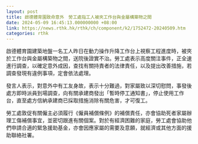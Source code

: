 ```yaml
---
layout: post
title: 啟德體育園致命意外　勞工處指工人被夾工作台與金屬構築物之間
date: 2024-05-09 16:45:13.000000000 +08:00
link: https://news.rthk.hk/rthk/ch/component/k2/1752472-20240509.htm
categories: rthk
---
```


啟德體育園建築地盤一名工人昨日在動力操作升降工作台上視察工程進度時，被夾於工作台與金屬構築物之間，送院後證實不治。勞工處表示高度關注事件，正全速進行調查，以確定意外成因，查找有關持責者的法律責任，以及提出改善措施，若調查發現有違例事項，定會依法處理。

發言人表示，對意外中有工友身故，表示十分難過，對家屬致以深切慰問，事發後處方即時派員到場調查，向有關承建商發出「暫時停工通知書」，停止使用工作台，直至處方信納承建商已採取措施消除有關危害，才可復工。

勞工處敦促有關僱主必須履行《僱員補償條例》的補償責任，亦會協助死者家屬辦理工傷補償事宜，並密切跟進有關個案。對於有經濟困難的家庭，勞工處會協助他們申請合適的緊急援助基金，亦會因應家屬的需要及意願，就經濟或其他方面的援助聯絡社署。

